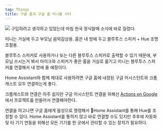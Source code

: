 ```yaml
---
tag: Things
title: 구글 홈과 구글 홈 미니를 사다
---
```


![](2018-09-27-22-07-37.png)
구입하려고 생각하고 있었는데 마침 한국 정식발매 소식에 바로 질렀다.

미니는 거실에 두고 부모님 음악감상용. 홈은 내 방에 두고 블루투스 스피커 + Hue 조명 조절용.

블루투스 스피커로 사용하거나 또는 다른 블루투스 스피커로 출력할 수 있기 때문에, 부모님 쓰시는거 봐서 마이크와 스피커가 좋은 홈을 거실로 옮기고 미니는 블루투스 스피커를 연결해서 내 방에 둘 예정이다.

Home Assistant와 함께 제대로 사용하려면 구글 홈에 내장된 구글 어시스턴트와 크롬캐스트 모두 연결하는게 좋다.

크롬캐스트와 연결은 아주 쉽지만 구글 어시스턴트 연결을 위해선 [Actions on Google](https://console.actions.google.com)에서 프로젝트를 만들어서 연결해야한다.

연결을 하고나면 구글 홈에게 음성으로 명령해서 Home Assistant를 통해 Hue를 조정할 수 있다. Home Assistant를 통하지 않고 바로 연결할 수도 있지만 추후에 자동화 및 타 기기 연동을 위해선 모든 기기를 한 곳에서 관리할 수 있는 장치가 필요하다.